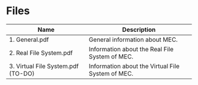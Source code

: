 # Files

| Name | Description |
| ------------- | ------------- |
| 1. General.pdf | General information about MEC. |
| 2. Real File System.pdf | Information about the Real File System of MEC. |
| 3. Virtual File System.pdf (TO-DO) | Information about the Virtual File System of MEC. |
